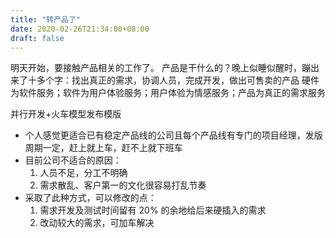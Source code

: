 ```yaml
---
title: "转产品了"
date: 2020-02-26T21:34:00+08:00
draft: false
---
```

明天开始，要接触产品相关的工作了。
产品是干什么的？晚上似睡似醒时，蹦出来了十多个字：找出真正的需求，协调人员，完成开发，做出可售卖的产品
硬件为软件服务；软件为用户体验服务；用户体验为情感服务；产品为真正的需求服务

并行开发+火车模型发布模版

* 个人感觉更适合已有稳定产品线的公司且每个产品线有专门的项目经理，发版周期一定，赶上就上车，赶不上就下班车
* 目前公司不适合的原因：
    1. 人员不足，分工不明确
    2. 需求散乱、客户第一的文化很容易打乱节奏
* 采取了此种方式，可以修改的点：
    1. 需求开发及测试时间留有 20% 的余地给后来硬插入的需求
    2. 改动较大的需求，可加车解决
